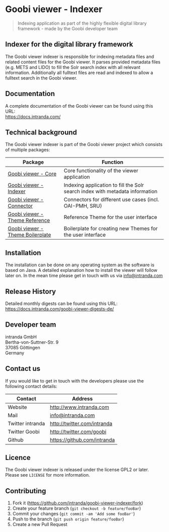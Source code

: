 # Goobi viewer - Indexer
> Indexing application as part of the highly flexible digital library framework - made by the Goobi developer team


## Indexer for the digital library framework
The Goobi viewer indexer is responsible for indexing metadata files and related content files for the Goobi viewer. It parses provided metadata files (e.g. METS and LIDO) to fill the Solr search index with all relevant information. Additionally all fulltext files are read and indexed to allow a fulltext search in the Goobi viewer.


## Documentation
A complete documentation of the Goobi viewer can be found using this URL:  
<https://docs.intranda.com/>


## Technical background
The Goobi viewer indexer is part of the Goobi viewer project which consists of multiple packages:

| Package | Function |
| ------ | ------ |
| [Goobi viewer - Core](https://github.com/intranda/goobi-viewer-core) | Core functionality of the viewer application|
| [Goobi viewer - Indexer](https://github.com/intranda/goobi-viewer-indexer) | Indexing application to fill the Solr search index with metadata information |
| [Goobi viewer - Connector](https://github.com/intranda/goobi-viewer-connector) | Connectors for different use cases (incl. OAI-PMH, SRU)|
| [Goobi viewer - Theme Reference](https://github.com/intranda/goobi-viewer-theme-reference) | Reference Theme for the user interface |
| [Goobi viewer - Theme Boilerplate](https://github.com/intranda/goobi-viewer-theme-boilerplate) | Boilerplate for creating new Themes for the user interface |


## Installation
The installation can be done on any operating system as the software is based on Java. A detailed explanation how to install the viewer will follow later on. In the mean time please get in touch with us via <info@intranda.com>


## Release History
Detailed monthly digests can be found using this URL:
<https://docs.intranda.com/goobi-viewer-digests-de/>


## Developer team
intranda GmbH  
Bertha-von-Suttner-Str. 9  
37085 Göttingen  
Germany


## Contact us
If you would like to get in touch with the developers please use the following contact details:

| Contact |Address |
| ------ | ------ |
| Website | <http://www.intranda.com> |
| Mail | <info@intranda.com> |
| Twitter intranda | <http://twitter.com/intranda> |
| Twitter Goobi | <http://twitter.com/goobi> |
| Github | <https://github.com/intranda> |


## Licence
The Goobi viewer indexer is released under the license GPL2 or later.  
Please see ``LICENSE`` for more information.


## Contributing
1. Fork it (<https://github.com/intranda/goobi-viewer-indexer/fork>)
2. Create your feature branch (`git checkout -b feature/fooBar`)
3. Commit your changes (`git commit -am 'Add some fooBar'`)
4. Push to the branch (`git push origin feature/fooBar`)
5. Create a new Pull Request

